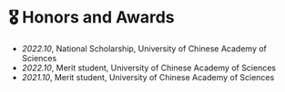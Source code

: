# 🎖 Honors and Awards
- *2022.10*, National Scholarship, University of Chinese Academy of Sciences
- *2022.10*, Merit student, University of Chinese Academy of Sciences
- *2021.10*, Merit student, University of Chinese Academy of Sciences